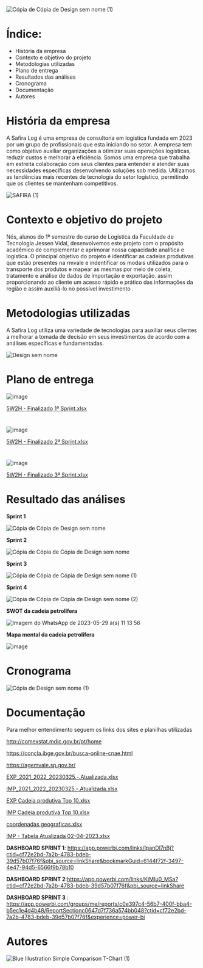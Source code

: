![Cópia de Cópia de Design sem nome (1)](https://github.com/JPrudencio/Safira/assets/127873477/17627417-83a6-427c-b3bc-b8bd1b08d21e)






#

# **Índice:**


* História da empresa
*  Contexto e objetivo do projeto
*  Metodologias utilizadas
*  Plano de entrega
*  Resultados das análises
*  Cronograma
*  Documentação
*  Autores


#

# História da empresa


A Safira Log  é uma empresa de consultoria em logística fundada em 2023 por um grupo de profissionais  que esta iniciando  no setor.  A empresa tem como objetivo auxiliar organizações 
a otimizar suas operações  logísticas, reduzir custos e melhorar a eficiência.
Somos uma empresa que trabalha em estreita colaboração com seus clientes para entender e atender suas necessidades específicas  desenvolvendo soluções sob medida.
Utilizamos as tendências mais recentes  de tecnologia do setor logístico, permitindo que os clientes se mantenham  competitivos.

![SAFIRA (1)](https://github.com/JPrudencio/Safira/assets/127873477/2e3f25e5-5d0a-4523-98e6-62f4cc3da780)

#



#  Contexto e objetivo do projeto



Nós, alunos do 1º semestre do curso de Logística da Faculdade de Tecnologia Jessen Vidal, desenvolvemos este projeto com o propósito acadêmico de complementar e aprimorar nossa capacidade analítica e logística. O principal objetivo do projeto é identificar as cadeias produtivas que estão presentes na rmvale e indentificar os modais utilizados para o transporte dos produtos e mapear as mesmas por meio de coleta, tratamento e análise de dados de importação e exportação. assim proporcionando ao cliente um acesso rápido e prático das informações da região e assim auxiliá-lo no possível investimento .
#
     
     
#  Metodologias utilizadas

A Safira Log  utiliza uma variedade de tecnologias para auxiliar seus clientes a melhorar a  tomada de decisão em seus investimentos  de acordo com a análises específicas e fundamentadas.

![Design sem nome](https://github.com/JPrudencio/Safira/assets/127873477/8021783d-7938-405f-9970-28a7b866940c)


#


#  Plano de entrega


![image](https://github.com/JPrudencio/Safira/assets/128006146/9a59ab9b-c4c7-4c9e-9dca-5c52b11ea712)

[5W2H - Finalizado 1ª Sprint.xlsx](https://github.com/JPrudencio/Safira/files/11256404/5W2H.-.Finalizado.1.Sprint.xlsx)

#

![image](https://github.com/JPrudencio/Safira/assets/128006146/f992a36d-d9fb-47d3-bb4f-528ef3266c09)


[5W2H - Finalizado 2ª Sprint.xlsx](https://github.com/JPrudencio/Safira/files/11315165/5W2H.-.Finalizado.2.Sprint.xlsx)

#

![image](https://github.com/JPrudencio/Safira/assets/128006146/d8691c7a-9fb5-410d-a3d9-43d335483446)

[5W2H - Finalizado 3ª Sprint.xlsx](https://github.com/JPrudencio/Safira/files/11537614/5W2H.-.Finalizado.3.Sprint.xlsx)



#


# Resultado das análises


**Sprint 1**



![Cópia de Cópia de Design sem nome](https://github.com/JPrudencio/Safira/assets/127873477/3e8422ff-915b-4d60-8fff-25b4e6273378)




**Sprint 2**


![Cópia de Cópia de Cópia de Design sem nome](https://github.com/JPrudencio/Safira/assets/127873477/932c4153-e225-4008-8058-04a1544aaa6d)


**Sprint 3**

![Cópia de Cópia de Cópia de Design sem nome (1)](https://github.com/JPrudencio/Safira/assets/127873477/79e8e728-7c72-4cd2-ac6b-e20b246cf236)



**Sprint  4**

![Cópia de Cópia de Cópia de Design sem nome (2)](https://github.com/JPrudencio/Safira/assets/127873477/0aa26850-2eb9-4a35-ae0c-eaddc90bd23a)



**SWOT da cadeia petrolífera**

![Imagem do WhatsApp de 2023-05-29 à(s) 11 13 56](https://github.com/JPrudencio/Safira/assets/127873477/9fa4c1c6-bf2e-41ce-9211-ac750d58739d)


**Mapa mental da cadeia  petrolífera**


![image](https://github.com/JPrudencio/Safira/assets/128006146/b12e6164-e83a-451d-8305-8fdb9e58cfdf)





#

# Cronograma


![Cópia de Design sem nome (1)](https://github.com/JPrudencio/Safira/assets/127873477/251a2f46-537a-43b8-b4d6-3e6b761d9478)





#


#  Documentação

Para melhor entendimento  seguem os links  dos sites e planilhas utilizadas         

http://comexstat.mdic.gov.br/pt/home

https://concla.ibge.gov.br/busca-online-cnae.html

https://agemvale.sp.gov.br/

[EXP_2021_2022_20230325.-.Atualizada.xlsx](https://github.com/JPrudencio/Safira/files/11106315/EXP_2021_2022_20230325.-.Atualizada.xlsx)

[IMP_2021_2022_20230325.-.Atualizada.xlsx](https://github.com/JPrudencio/Safira/files/11106316/IMP_2021_2022_20230325.-.Atualizada.xlsx)

[EXP Cadeia produtiva Top 10.xlsx](https://github.com/JPrudencio/Safira/files/11134765/EXP.Cadeia.produtiva.Top.10.xlsx)

[IMP Cadeia produtiva Top 10.xlsx](https://github.com/JPrudencio/Safira/files/11134768/IMP.Cadeia.produtiva.Top.10.xlsx)

[coordenadas geograficas.xlsx](https://github.com/JPrudencio/Safira/files/11134772/coordenadas.geograficas.xlsx)

[IMP - Tabela Atualizada 02-04-2023.xlsx](https://github.com/JPrudencio/Safira/files/11134778/IMP.-.Tabela.Atualizada.02-04-2023.xlsx)

**DASHBOARD SPRINT 1**: https://app.powerbi.com/links/lpanDl7nBj?ctid=cf72e2bd-7a2b-4783-bdeb-39d57b07f76f&pbi_source=linkShare&bookmarkGuid=6144f72f-3497-4e47-94d5-6566f9b78b10

**DASHBOARD SPRINT 2**:https://app.powerbi.com/links/KiMIu0_MSa?ctid=cf72e2bd-7a2b-4783-bdeb-39d57b07f76f&pbi_source=linkShare

**DASHBOARD SPRINT 3** :  https://app.powerbi.com/groups/me/reports/c0e397c4-56b7-400f-bba4-b5ec1e4d4b48/ReportSectionc0647d7f736a574bb048?ctid=cf72e2bd-7a2b-4783-bdeb-39d57b07f76f&experience=power-bi


#


#  Autores


![Blue Illustration Simple Comparison T-Chart (1)](https://github.com/JPrudencio/Safira/assets/127873477/d9131ab7-2a81-45b3-b830-af47969ca920)











